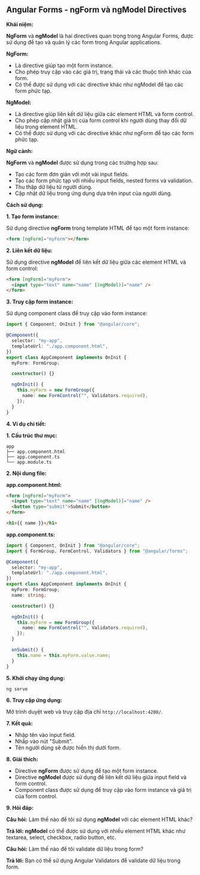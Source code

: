 ## Angular Forms - ngForm và ngModel Directives

**Khái niệm:**

**NgForm** và **ngModel** là hai directives quan trọng trong Angular Forms, được sử dụng để tạo và quản lý các form trong Angular applications.

**NgForm:**

- Là directive giúp tạo một form instance.
- Cho phép truy cập vào các giá trị, trạng thái và các thuộc tính khác của form.
- Có thể được sử dụng với các directive khác như ngModel để tạo các form phức tạp.

**NgModel:**

- Là directive giúp liên kết dữ liệu giữa các element HTML và form control.
- Cho phép cập nhật giá trị của form control khi người dùng thay đổi dữ liệu trong element HTML.
- Có thể được sử dụng với các directive khác như ngForm để tạo các form phức tạp.

**Ngữ cảnh:**

**NgForm** và **ngModel** được sử dụng trong các trường hợp sau:

- Tạo các form đơn giản với một vài input fields.
- Tạo các form phức tạp với nhiều input fields, nested forms và validation.
- Thu thập dữ liệu từ người dùng.
- Cập nhật dữ liệu trong ứng dụng dựa trên input của người dùng.

**Cách sử dụng:**

**1. Tạo form instance:**

Sử dụng directive **ngForm** trong template HTML để tạo một form instance:

```html
<form [ngForm]="myForm"></form>
```

**2. Liên kết dữ liệu:**

Sử dụng directive **ngModel** để liên kết dữ liệu giữa các element HTML và form control:

```html
<form [ngForm]="myForm">
  <input type="text" name="name" [(ngModel)]="name" />
</form>
```

**3. Truy cập form instance:**

Sử dụng component class để truy cập vào form instance:

```typescript
import { Component, OnInit } from "@angular/core";

@Component({
  selector: "my-app",
  templateUrl: "./app.component.html",
})
export class AppComponent implements OnInit {
  myForm: FormGroup;

  constructor() {}

  ngOnInit() {
    this.myForm = new FormGroup({
      name: new FormControl("", Validators.required),
    });
  }
}
```

**4. Ví dụ chi tiết:**

**1. Cấu trúc thư mục:**

```
app
├── app.component.html
├── app.component.ts
└── app.module.ts
```

**2. Nội dung file:**

**app.component.html:**

```html
<form [ngForm]="myForm">
  <input type="text" name="name" [(ngModel)]="name" />
  <button type="submit">Submit</button>
</form>

<h1>{{ name }}</h1>
```

**app.component.ts:**

```typescript
import { Component, OnInit } from "@angular/core";
import { FormGroup, FormControl, Validators } from "@angular/forms";

@Component({
  selector: "my-app",
  templateUrl: "./app.component.html",
})
export class AppComponent implements OnInit {
  myForm: FormGroup;
  name: string;

  constructor() {}

  ngOnInit() {
    this.myForm = new FormGroup({
      name: new FormControl("", Validators.required),
    });
  }

  onSubmit() {
    this.name = this.myForm.value.name;
  }
}
```

**5. Khởi chạy ứng dụng:**

```
ng serve
```

**6. Truy cập ứng dụng:**

Mở trình duyệt web và truy cập địa chỉ `http://localhost:4200/`.

**7. Kết quả:**

- Nhập tên vào input field.
- Nhấp vào nút "Submit".
- Tên người dùng sẽ được hiển thị dưới form.

**8. Giải thích:**

- Directive **ngForm** được sử dụng để tạo một form instance.
- Directive **ngModel** được sử dụng để liên kết dữ liệu giữa input field và form control.
- Component class được sử dụng để truy cập vào form instance và giá trị của form control.

**9. Hỏi đáp:**

**Câu hỏi:** Làm thế nào để tôi sử dụng **ngModel** với các element HTML khác?

**Trả lời:** **ngModel** có thể được sử dụng với nhiều element HTML khác như textarea, select, checkbox, radio button, etc.

**Câu hỏi:** Làm thế nào để tôi validate dữ liệu trong form?

**Trả lời:** Bạn có thể sử dụng Angular Validators để validate dữ liệu trong form.
